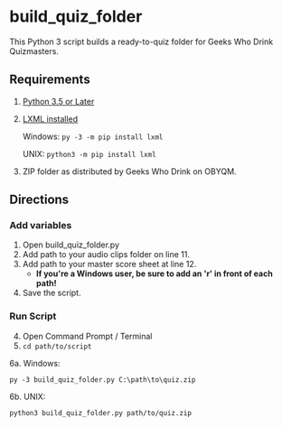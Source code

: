 # build_quiz_folder
This Python 3 script builds a ready-to-quiz folder for Geeks Who Drink Quizmasters.

## Requirements
1. [Python 3.5 or Later](https://www.python.org/downloads/)

2. [LXML installed](https://lxml.de/installation.html)

    Windows:
    <code>py -3 -m pip install lxml</code>
    
    UNIX:
    <code>python3 -m pip install lxml</code>

3. ZIP folder as distributed by Geeks Who Drink on OBYQM.

## Directions

### Add variables
1. Open build_quiz_folder.py
2. Add path to your audio clips folder on line 11. 
3. Add path to your master score sheet at line 12.
    - **If you're a Windows user, be sure to add an 'r' in front of each path!**
4. Save the script.

### Run Script
4. Open Command Prompt / Terminal
5. <code>cd path/to/script</code>

6a. Windows: 

<code>py -3 build_quiz_folder.py C:\path\to\quiz.zip</code>

6b. UNIX: 

<code>python3 build_quiz_folder.py path/to/quiz.zip</code>
